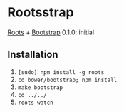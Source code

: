Rootsstrap
=============

[Roots](http://roots.cx/) + [Bootstrap](http://getbootstrap.com/) 0.1.0: initial

## Installation

1. ``[sudo] npm install -g roots``
2. ``cd bower/bootstrap; npm install``
3. ``make bootstrap``
4. ``cd ../../``
5. ``roots watch``